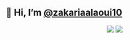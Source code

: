  ##  👋 Hi, I’m <a href="https://www.instagram.com/zakarialaoui10/">@zakariaalaoui10</a>    
 <p align="center"><img src="https://github-readme-stats.vercel.app/api/top-langs/?username=zakarialaoui10&theme=tokyonight"/>
 <img src="https://github-readme-stats.vercel.app/api?username=zakarialaoui10&hide=contribs,prs&theme=tokyonight"/>
</p>
